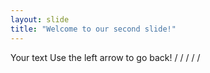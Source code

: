 ```yaml
---
layout: slide
title: "Welcome to our second slide!"
---
```

Your text
Use the left arrow to go back!
/
/
/
/
/
